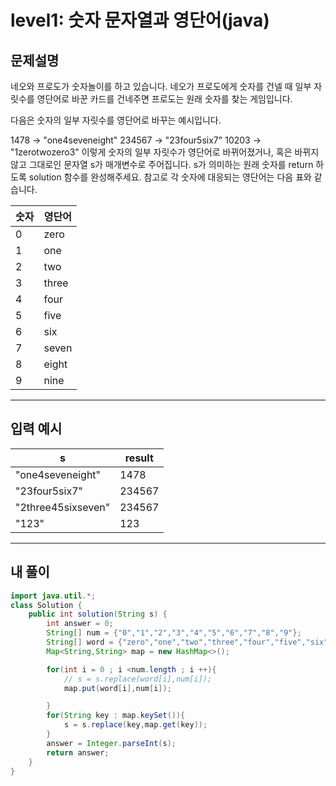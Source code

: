 # level1: 숫자 문자열과 영단어(java)
## 문제설명

네오와 프로도가 숫자놀이를 하고 있습니다. 네오가 프로도에게 숫자를 건넬 때 일부 자릿수를 영단어로 바꾼 카드를 건네주면 프로도는 원래 숫자를 찾는 게임입니다.

다음은 숫자의 일부 자릿수를 영단어로 바꾸는 예시입니다.

1478 → "one4seveneight"
234567 → "23four5six7"
10203 → "1zerotwozero3"
이렇게 숫자의 일부 자릿수가 영단어로 바뀌어졌거나, 혹은 바뀌지 않고 그대로인 문자열 s가 매개변수로 주어집니다. s가 의미하는 원래 숫자를 return 하도록 solution 함수를 완성해주세요.
참고로 각 숫자에 대응되는 영단어는 다음 표와 같습니다.

|숫자|영단어|
|---|---|
|0	|zero|
|1	|one|
|2	|two|
|3	|three|
|4	|four|
|5	|five|
|6	|six|
|7	|seven|
|8	|eight|
|9	|nine|
***
## 입력 예시

|s	|result|
|---|---|
|"one4seveneight"	|1478|
|"23four5six7"	|234567|
|"2three45sixseven"	|234567|
|"123"	|123|

***
## 내 풀이
~~~java
import java.util.*;
class Solution {
    public int solution(String s) {
        int answer = 0;
        String[] num = {"0","1","2","3","4","5","6","7","8","9"};
        String[] word = {"zero","one","two","three","four","five","six","seven","eight","nine"};
        Map<String,String> map = new HashMap<>();

        for(int i = 0 ; i <num.length ; i ++){
            // s = s.replace(word[i],num[i]);
            map.put(word[i],num[i]);

        }
        for(String key : map.keySet()){
            s = s.replace(key,map.get(key));
        }
        answer = Integer.parseInt(s);
        return answer;
    }
}

~~~